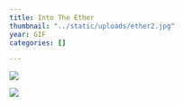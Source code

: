 ```yaml
---
title: Into The Ether
thumbnail: "../static/uploads/ether2.jpg"
year: GIF
categories: []

---
```

![](/uploads/ether1.jpg)

![](https://cdn.discordapp.com/attachments/672305339647000599/723726749552345149/IntoTheEther.gif)